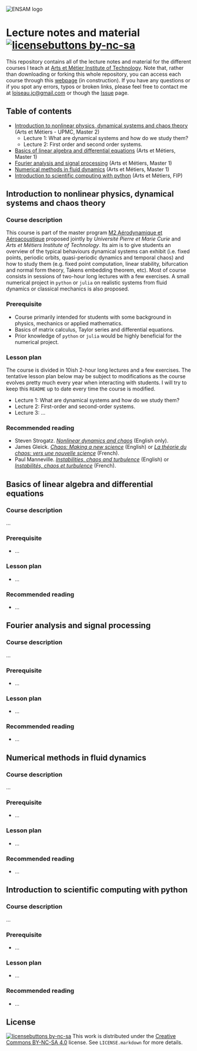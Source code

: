 ![ENSAM logo](https://assets.ensam.eu/logo/fr/logo-trans-322x84.png)

# Lecture notes and material [![licensebuttons by-nc-sa](https://licensebuttons.net/l/by-nc-sa/3.0/88x31.png)](https://creativecommons.org/licenses/by-nc-sa/4.0)

This repository contains all of the lecture notes and material for the different courses I teach at [Arts et Métier Institute of Technology](https://artsetmetiers.fr/).
Note that, rather than downloading or forking this whole repository, you can access each course through this [webpage](https://loiseaujc.github.io/teaching/) (in construction).
If you have any questions or if you spot any errors, typos or broken links, please feel free to contact me at loiseau.jc@gmail.com or though the [Issue](https://github.com/loiseaujc/Teaching/issues) page.

## Table of contents
- [Introduction to nonlinear physics, dynamical systems and chaos theory](#introduction-%to-nonlinear-physics,-dynamical-systems-and-chaos-theory) (Arts et Métiers - UPMC, Master 2)
  - Lecture 1: What are dynamical systems and how do we study them?
  - Lecture 2: First order and second order systems.
- [Basics of linear algebra and differential equations](#basics-of-linear-algebra-and-differential-equations) (Arts et Métiers, Master 1)
- [Fourier analysis and signal processing](#fourier-analysis-and-signal-processing) (Arts et Métiers, Master 1)
- [Numerical methods in fluid dynamics](#numerical-methods-in-fluid-dynamics) (Arts et Métiers, Master 1)
- [Introduction to scientific computing with python](#introduction-to-scientific-computing-with-python) (Arts et Métiers, FIP)

## Introduction to nonlinear physics, dynamical systems and chaos theory

### Course description

This course is part of the master program [M2 Aérodynamique et Aéroacoustique](http://master.spi.sorbonne-universite.fr/fr/mecanique-des-fluides/m2-aerodynamique-et-aeroacoustique/liste_des_ue.html) proposed jointly by *Université Pierre et Marie Curie* and *Arts et Métiers Institute of Technology*.
Its aim is to give students an overview of the typical behaviours dynamical systems can exhibit (i.e. fixed points, periodic orbits, quasi-periodic dynamics and temporal chaos) and how to study them (e.g. fixed point computation, linear stability, bifurcation and normal form theory, Takens embedding theorem, etc).
Most of course consists in sessions of two-hour long lectures with a few exercises.
A small numerical project in `python` or `julia` on realistic systems from fluid dynamics or classical mechanics is also proposed.

### Prerequisite
- Course primarily intended for students with some background in physics, mechanics or applied mathematics.
- Basics of matrix calculus, Taylor series and differential equations.
- Prior knowledge of `python` or `julia` would be highly beneficial for the numerical project.

### Lesson plan

The course is divided in 10ish 2-hour long lectures and a few exercises.
The tentative lesson plan below may be subject to modifications as the course evolves pretty much every year when interacting with students.
I will try to keep this `README` up to date every time the course is modified.

- Lecture 1: What are dynamical systems and how do we study them?
- Lecture 2: First-order and second-order systems.
- Lecture 3: ...

### Recommended reading
- Steven Strogatz. [*Nonlinear dynamics and chaos*](http://www.stevenstrogatz.com/books/nonlinear-dynamics-and-chaos-with-applications-to-physics-biology-chemistry-and-engineering) (English only).
- James Gleick. [*Chaos: Making a new science*](https://www.amazon.com/Chaos-Making-Science-James-Gleick/dp/0143113453) (English) or [*La théorie du chaos: vers une nouvelle science*](https://www.amazon.com/th%C3%A9orie-chaos-Vers-nouvelle-science/dp/2081218046) (French).
- Paul Manneville. [*Instabilities, chaos and turbulence*](https://www.worldscientific.com/worldscibooks/10.1142/p642) (English) or [*Instabilités, chaos et turbulence*](https://www.amazon.fr/Instabilit%C3%A9s-chaos-turbulence-Paul-Manneville/dp/2730209131) (French).

## Basics of linear algebra and differential equations

### Course description

...

### Prerequisite
- ...

### Lesson plan
- ...

### Recommended reading
- ...

## Fourier analysis and signal processing

### Course description

...

### Prerequisite
- ...

### Lesson plan
- ...

### Recommended reading
- ...

## Numerical methods in fluid dynamics

### Course description

...

### Prerequisite
- ...

### Lesson plan
- ...

### Recommended reading
- ...

## Introduction to scientific computing with python

### Course description

...

### Prerequisite
- ...

### Lesson plan
- ...

### Recommended reading
- ...

## License

[![licensebuttons by-nc-sa](https://licensebuttons.net/l/by-nc-sa/3.0/88x31.png)](https://creativecommons.org/licenses/by-nc-sa/4.0)
This work is distributed under the [Creative Commons BY-NC-SA 4.0](https://creativecommons.org/licenses/by-nc-sa/4.0/) license.
See `LICENSE.markdown` for more details.
